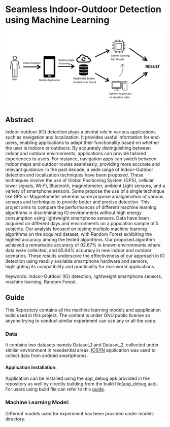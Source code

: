 # Seamless Indoor-Outdoor Detection using Machine Learning

![process Flow Diagram](Process_Flow_Diagram.png)

## Abstract
Indoor-outdoor (IO) detection plays a pivotal role in various applications such as navigation and localization. It provides useful information for end-users, enabling applications to adapt their functionality based on whether the user is indoors or outdoors. By accurately distinguishing between indoor and outdoor environments, applications can provide tailored experiences to users. For instance, navigation apps can switch between indoor maps and outdoor routes seamlessly, providing more accurate and relevant guidance. In the past decade, a wide range of Indoor-Outdoor detection and localization techniques have been proposed. These techniques involve the use of Global Positioning System (GPS), cellular tower signals, Wi-Fi, Bluetooth, magnetometer, ambient Light sensors, and a variety of smartphone sensors. Some propose the use of a single technique like GPS or Magnetometer whereas some propose amalgamation of various sensors and techniques to provide better and precise detection. This project aims to compare the performances of different machine learning algorithms in discriminating IO environments without high energy consumption using lightweight smartphone sensors. Data have been acquired on different days and environments on a population sample of 5 subjects. Our analysis focused on testing multiple machine learning algorithms on the acquired dataset, with Random Forest exhibiting the highest accuracy among the tested algorithms. Our proposed algorithm achieved a remarkable accuracy of 92.67% in known environments where data were collected, and 85.64% accuracy in new indoor and outdoor scenarios. These results underscore the effectiveness of our approach in IO detection using readily available smartphone hardware and sensors, highlighting its compatibility and practicality for real-world applications.

Keywords: Indoor-Outdoor (IO) detection, lightweight smartphone sensors, machine learning, Random Forest.

## Guide

This Repository contains all the machine learning models and appplication build used in this project. The content is under GNU public license so anyone trying to conduct similar experiment can use any or all the code.

### Data

It contains two datasets namely Dataset_1 and Dataset_2, collected under similar environment in resedential areas.
[IOSYN](https://github.com/rishiagl/iosyn) application was used to collect data from android smartphones.

#### Application Installation:

Application can be installed using the app_debug.apk provided in the repository as well by directly building from the build file(app_debug.aab). For users using build file can refer to this [guide](https://stackoverflow.com/questions/53040047/generate-an-apk-file-from-an-aab-file-android-app-bundle).

### Machine Learning Model:

Different models used for experiment has been provided under models directory.
